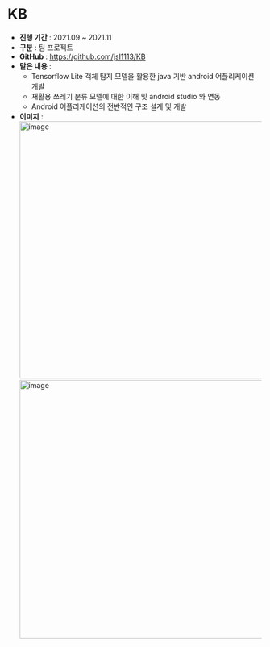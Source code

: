 # KB


- **진행 기간** : 2021.09 ~ 2021.11
- **구분** : 팀 프로젝트
- **GitHub** : https://github.com/jsl1113/KB
- **맡은 내용** :
    - Tensorflow Lite 객체 탐지 모델을 활용한 java 기반 android 어플리케이션 개발
    - 재활용 쓰레기 분류 모델에 대한 이해 및 android studio 와 연동
    - Android 어플리케이션의 전반적인 구조 설계 및 개발
- **이미지** :   
  <img width="510" alt="image" src="https://github.com/jsl1113/KB/assets/55522275/d68c17cb-ee81-4742-b58f-77d5b2d91ca7">
  <img width="513" alt="image" src="https://github.com/jsl1113/KB/assets/55522275/1e7bf0fd-754d-48a4-8ba2-c3339d5061f7">

